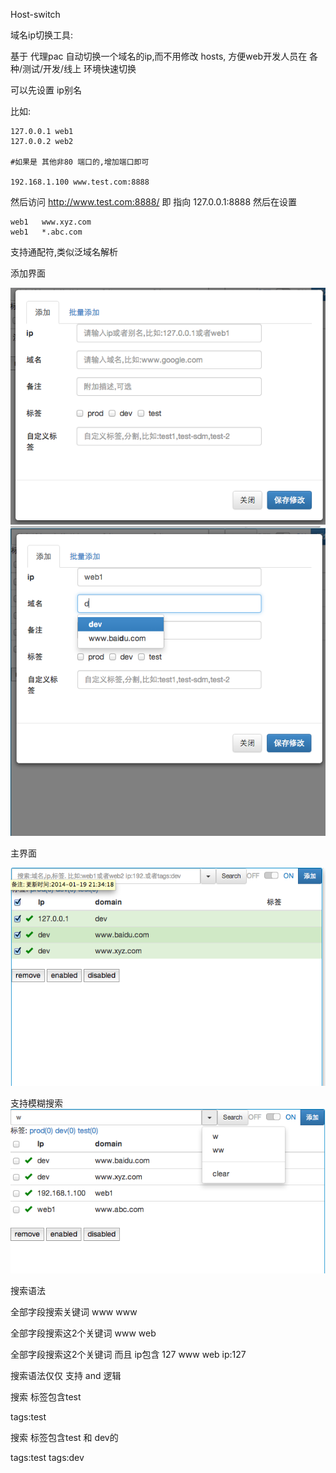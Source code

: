 Host-switch

域名ip切换工具:

基于 代理pac 自动切换一个域名的ip,而不用修改 hosts,
方便web开发人员在 各种/测试/开发/线上 环境快速切换

可以先设置 ip别名

比如:
```
127.0.0.1 web1
127.0.0.2 web2

#如果是 其他非80 端口的,增加端口即可

192.168.1.100 www.test.com:8888

```
然后访问 http://www.test.com:8888/ 即 指向 127.0.0.1:8888
然后在设置
```
web1   www.xyz.com
web1   *.abc.com

```
支持通配符,类似泛域名解析


添加界面

![ScreenShot](/snap/add2.png)
![ScreenShot](/snap/add3.png)

主界面

![ScreenShot](/snap/main.png)

支持模糊搜索
![ScreenShot](/snap/search.png)



搜索语法

全部字段搜索关键词 www
 www

全部字段搜索这2个关键词
www web


全部字段搜索这2个关键词 而且 ip包含 127
www web ip:127

搜索语法仅仅 支持 and 逻辑


搜索 标签包含test

tags:test

搜索 标签包含test 和 dev的

tags:test tags:dev




